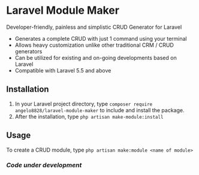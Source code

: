 # Laravel Module Maker
Developer-friendly, painless and simplistic CRUD Generator for Laravel

- Generates a complete CRUD with just 1 command using your terminal
- Allows heavy customization unlike other traditional CRM / CRUD generators
- Can be utilized for existing and on-going developments based on Laravel
- Compatible with Laravel 5.5 and above

## Installation

1. In your Laravel project directory, type `composer require angelo8828/laravel-module-maker` to include and install the package.
2. After the installation, type `php artisan make-module:install`

## Usage
To create a CRUD module, type `php artisan make:module <name of module>`

### *Code under development*

